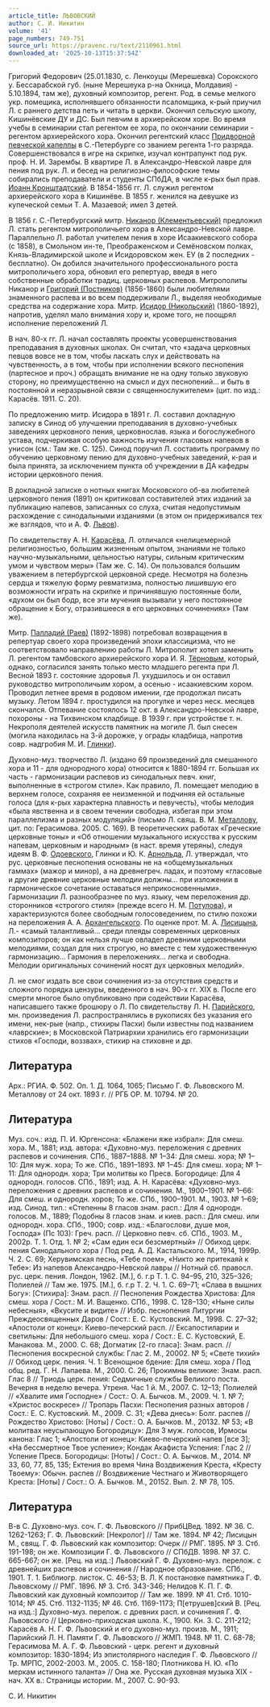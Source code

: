```yaml
---
article_title: ЛЬВОВСКИЙ
author: С. И. Никитин
volume: '41'
page_numbers: 749-751
source_url: https://pravenc.ru/text/2110961.html
downloaded_at: '2025-10-13T15:37:54Z'
---
```


Григорий Федорович (25.01.1830, с. Ленкоуцы (Мерешевка) Сорокского у. Бессарабской губ. (ныне Мерешеука р-на Окница, Молдавия) - 5.10.1894, там же), духовный композитор, регент. Род. в семье мелкого укр. помещика, исполнявшего обязанности псаломщика, к-рый приучил Л. с раннего детства петь и читать в церкви. Окончил сельскую школу, Кишинёвские ДУ и ДС. Был певчим в архиерейском хоре. Во время учебы в семинарии стал регентом ее хора, по окончании семинарии - регентом архиерейского хора. Окончил регентский класс [Придворной певческой капеллы](<https://pravenc.ru/text/Придворная певческая капелла.html>) в С.-Петербурге со званием регента 1-го разряда. Совершенствовался в игре на скрипке, изучал контрапункт под рук. проф. Н. И. Зарембы. В квартире Л. в Александро-Невской лавре для пения под рук. Л. и бесед на религиозно-философские темы собирались преподаватели и студенты СПбДА, в числе к-рых был прав. [Иоанн Кронштадтский](<https://pravenc.ru/text/Иоанн Кронштадтский.html>). В 1854-1856 гг. Л. служил регентом архиерейского хора в Кишинёве. В 1855 г. женился на девушке из купеческой семьи Т. А. Мазаевой; имел 3 детей.

В 1856 г. С.-Петербургский митр. [Никанор (Клементьевский)](<https://pravenc.ru/text/Никанор (Клементьевский).html>) предложил Л. стать регентом митрополичьего хора в Александро-Невской лавре. Параллельно Л. работал учителем пения в хоре Исаакиевского собора (с 1858), в Смольном ин-те, Преображенском и Семёновском полках, Князь-Владимирской школе и Исидоровском жен. ЕУ (в 2 последних - бесплатно). Он добился значительного профессионального роста митрополичьего хора, обновил его репертуар, введя в него собственные обработки традиц. церковных распевов. Митрополиты Никанор и [Григорий (Постников)](<https://pravenc.ru/text/Григорий (Постников).html>) (1856-1860) были любителями знаменного распева и во всем поддерживали Л., выделяя необходимые средства на содержание хора. Митр. [Исидор (Никольский)](<https://pravenc.ru/text/Исидор (Никольский).html>) (1860-1892), напротив, уделял мало внимания хору и, кроме того, не поощрял исполнение переложений Л.

В нач. 80-х гг. Л. начал составлять проекты усовершенствования преподавания в духовных школах. Он считал, что «задача церковных певцов вовсе не в том, чтобы ласкать слух и действовать на чувственность, а в том, чтобы при исполнении всякого песнопения (партесное и проч.) обращать внимание не на одну только звуковую сторону, но преимущественно на смысл и дух песнопений… и быть в постоянной и неразрывной связи с священнослужителем» (цит. по изд.: Карасёв. 1911. С. 20).

По предложению митр. Исидора в 1891 г. Л. составил докладную записку в Синод об улучшении преподавания в духовно-учебных заведениях церковного пения, церковнослав. языка и богослужебного устава, подчеркивая особую важность изучения гласовых напевов в унисон (см.: Там же. С. 125). Синод поручил Л. составить программу по обучению церковному пению для духовно-учебных заведений, к-рая и была принята, за исключением пункта об учреждении в ДА кафедры истории церковного пения.

В докладной записке о нотных книгах Московского об-ва любителей церковного пения (1891) он критиковал составителей этих изданий за публикацию напевов, записанных со слуха, считая недопустимым расхождение с синодальными изданиями (в этом он придерживался тех же взглядов, что и А. Ф. [Львов](https://pravenc.ru/text/Львов.html)).

По свидетельству А. Н. [Карасёва](https://pravenc.ru/text/Карасёва.html), Л. отличался «нелицемерной религиозностью, большим жизненным опытом, знаниями не только научно-музыкальными, цельностью натуры, сильным критическим умом и чувством меры» (Там же. С. 14). Он пользовался большим уважением в петербургской церковной среде. Несмотря на болезнь сердца и тяжелую форму ревматизма, полностью лишившую его возможности играть на скрипке и причинявшую постоянные боли, «духом он был бодр, все эти мучения вызывали у него постоянное обращение к Богу, отразившееся в его церковных сочинениях» (Там же).

Митр. [Палладий (Раев)](<https://pravenc.ru/text/Палладий (Раев).html>) (1892-1898) потребовал возвращения в репертуар своего хора произведений эпохи классицизма, что не соответствовало направлению работы Л. Митрополит хотел заменить Л. регентом тамбовского архиерейского хора И. Я. [Тёрновым](https://pravenc.ru/text/Тёрновым.html), который, однако, согласился занять только место младшего регента при Л. Весной 1893 г. состояние здоровья Л. ухудшилось и он оставил руководство митрополичьим хором, а осенью - исаакиевским хором. Проводил летнее время в родовом имении, где продолжал писать музыку. Летом 1894 г. простудился на прогулке и через неск. месяцев скончался. Отпевание состоялось 12 окт. в Александро-Невской лавре, похороны - на Тихвинском кладбище. В 1939 г. при устройстве т. н. Некрополя деятелей искусств памятник на могиле Л. был снесен (могила находилась на 3-й дорожке, у ограды кладбища, напротив совр. надгробия М. И. [Глинки](https://pravenc.ru/text/Глинки.html)).

Духовно-муз. творчество Л. (издано 69 произведений для смешанного хора и 11 - для однородного хора) относится к 1880-1894 гг. Большая их часть - гармонизации распевов из синодальных певч. книг, выполненные в «строгом стиле». Как правило, Л. помещает мелодию в верхнем голосе, сохраняя ее неизменной и подчиняя ей остальные голоса (для к-рых характерна плавность и певучесть), чтобы мелодия «была явственна и в своем течении свободна, избегая при этом параллелизма и разных модуляций» (письмо Л. свящ. В. М. [Металлову](https://pravenc.ru/text/Металлову.html), цит. по: Герасимова. 2005. С. 169). В теоретических работах «Греческие церковные тоны» и «Об отношении музыкального искусства к русским напевам, церковным и народным» (в наст. время утеряны), следуя идеям В. Ф. [Одоевского](https://pravenc.ru/text/Одоевского.html), Глинки и Ю. К. [Арнольда](https://pravenc.ru/text/Арнольда.html), Л. утверждал, что рус. церковные песнопения основаны не на «общемузыкальных гаммах» (мажор и минор), а на древнегреч. ладах, и поэтому «гласовые и другие древние церковные мелодии должны… при изложении в гармоническое сочетание оставаться неприкосновенными». Гармонизации Л. разнообразнее по муз. языку, чем переложения др. сторонников «строгого стиля» (прежде всего Н. М. [Потулова](https://pravenc.ru/text/Потулова.html)), и характеризуются более свободным голосоведением, по стилю похожи на переложения А. А. [Архангельского](https://pravenc.ru/text/Архангельский.html). По оценке прот. М. А. [Лисицына](https://pravenc.ru/text/Лисицына.html), Л.- «самый талантливый… среди плеяды современных церковных композиторов; он как нельзя лучше овладел древними церковными мелодиями, создал для них строгую, но вместе с тем художественную гармонизацию… Гармония в переложениях… легка и свободна. Мелодии оригинальных сочинений носят дух церковных мелодий».

Л. не смог издать все свои сочинения из-за отсутствия средств и сложного порядка цензуры, введенного в нач. 90-х гг. XIX в. После его смерти многое было опубликовано при содействии Карасёва, написавшего также брошюру о Л. По свидетельству Л. Н. [Парийского](https://pravenc.ru/text/Парийского.html), мн. произведения Л. распространялись в рукописях без указания его имени, нек-рые (напр., стихиры Пасхи) были известны под названием «лаврские»; в Московской Патриархии хранились его гармонизации стихов «Господи, воззвах», стихир на стиховне и др.

## Литература

Арх.: РГИА. Ф. 502. Оп. 1. Д. 1064, 1065; Письмо Г. Ф. Львовского М. Металлову от 24 окт. 1893 г. // РГБ ОР. М. 10794. № 20.

## Литература

Муз. соч.: изд. П. И. Юргенсона: «Блажени яже избрал»: Для смеш. хора. М., 1881; изд. автора: «Духовно-муз. переложения с древних распевов и сочинения. СПб., 1887–1888. № 1–34: Для смеш. хора; № 1–10: Для муж. хора; То же. СПб., 1891–1893. № 1–45: Для смеш. хора; № 1–11: Для однородн. хора; Три молитвы ко Пресв. Богородице: Для 4 однородн. голосов. СПб., 1891; изд. А. Н. Карасёва: «Духовно-муз. переложения с древних распевов и сочинения. М., 1900–1901. № 1–66: Для смеш. и однородн. хоров; То же. СПб., 1900–1901. М., 1903. № 1–69; изд. Синод. тип.: «Степенны 8 гласов знам. расп.: Для 4 однородн. голосов. М., 1889; Подобны 8 гласов знам. и киев. расп.: Для смеш. или однородн. хора. СПб., 1900; совр. изд.: «Благослови, душе моя, Господа» (Пс 103): Греч. расп. // Церковно певч. сб. СПб., 1903. М., 2002р. Т. 1. Отд. 1. № 2; «Сам един еси безсмертный» // Обиход церк. пения Синодального хора / Под ред. А. Д. Кастальского. М., 1914, 1999р. Ч. 2. С. 69; Херувимская песнь, «Тебе поем», «Никто же притекаяй к Тебе»: Из напевов Александро-Невской лавры // Нотный сб. правосл. рус. церк. пения. Лондон, 1962. [М.], б. г.р Т. 1. С. 94–95, 210, 325–326; Полиелей // Там же. 1975. [М.], б. г.р Т. 2. Ч. 1. С. 69–71; «Слава в вышних Богу»: [Стихира]: Знам. расп. // Песнопения Рождества Христова: Для смеш. хора / Сост.: М. И. Ващенко. СПб., 1998. С. 128–130; «Ныне силы небесныя», «Вкусите и видите» // Избр. песнопения Литургии Преждеосвященных Даров / Сост.: Е. С. Кустовский. М., 1998. С. 27–32; «Апостоли от конец»: Киево-печерский расп. // Ексапостиларии и светильны: Для небольшого смеш. хора / Сост.: Е. С. Кустовский, Е. Манакова. М., 2000. С. 68; Догматик [2-го гласа]: Знам. расп. // Песнопения воскресной службы: Глас 2. М., 20002. № 5; «Свете тихий» // Обиход церк. пения. Ч. 1: Всенощное бдение: Для смеш. хора / Под общ. ред. Г. Н. Лапаева. М., 2000. С. 26; Прокимны великие: Знам. расп. Глас 8 // Триодь церк. пения: Седмичные службы Великого поста. Вечерня в неделю вечера. Утреня. Час 1 й. М., 2007. С. 12–13; Полиелей // «Хвалите имя Господне» / Сост.: О. А. Бычков. М., 2009. Ч. 1. № 7; «Христос воскресе» // Тропарь Пасхи: Песнопения разных авторов / Сост.: Е. С. Кустовский. М., 2009. С. 31; «Дева днесь»: Болг. распев // Рождество Христово: [Ноты] / Сост.: О. А. Бычков. М., 20132. № 53; «В молитвах неусыпающую Богородицу»: Для 3 муж. голосов, Ирмосы канона: Глас 1; «Апостоли от конец»: Киево-печерский напев [все 3]; «На бессмертное Твое успение»; Кондак Акафиста Успения: Глас 2 // Успение Пресв. Богородицы: [Ноты] / Сост.: О. А. Бычков. М., 2014. № 33, 60, 77, 85, 135; Ектения во время Чина Воздвижения Креста, «Кресту Твоему»: Обычн. распев // Воздвижение Честнаго и Животворящего Креста: [Ноты] / Сост.: О. А. Бычков. М., 20152. Вып. 2. № 78, 105.

## Литература

В-в С. Духовно-муз. соч. Г. Ф. Львовского // ПрибЦВед. 1892. № 36. С. 1262-1263; Г. Ф. Львовский: [Некролог] // Там же. 1894. № 42; Лисицын М., свящ. Г. Ф. Львовский как композитор: Очерк // РМГ. 1895. № 3. Стб. 191-198; он же. Композиции Г. Ф. Львовского // СПбДВ. 1898. № 37. С. 665-667; он же. [Рец. на изд.:] Львовский Г. Ф. Духовно-муз. перелож. с древнейших распевов и сочинения // Народное образование. СПб., 1901. Т. 1. Библиогр. листок. С. 46-53; В. Л. К постановке памятника Г. Ф. Львовскому // РМГ. 1896. № 3. Стб. 343-346; Нелидов К. П. Г. Ф. Львовский как духовный композитор // Там же. 1899. № 41. Стб. 1010-1014; № 45. Стб. 1132-1135; № 46. Стб. 1169-1173; П[етрушев]ский В. [Рец. на изд.:] Духовно-муз. перелож. с древних расп. и сочинения Г. Ф. Львовского // Церковно-приходская школа. К., 1900. Кн. 3. С. 211-212; Карасёв А. Н. Г. Ф. Львовский и его духовно-муз. произв. М., 1911; Парийский Л. Н. Памяти Г. Ф. Львовского // ЖМП. 1948. № 11. С. 68-78; Герасимова М. А. Г. Ф. Львовский - церк. регент и духовный композитор: 1830-1894; Из эпистолярного наследия Г. Ф. Львовского // Тр. МРПС, 2002-2003. М., 2005. С. 158-180; Плотникова Н. Ю. «По меркам истинного таланта» // Она же. Русская духовная музыка XIX - нач. ХХ в.: Страницы истории. М., 2007. С. 90-93.

С. И. Никитин
